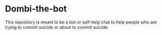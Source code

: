 # Dombi-the-bot

This repository is meant to be a bot or self-help chat to help people who are trying to commit suicide or about to commit suicide.
